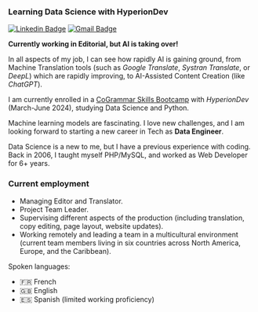 ### Learning Data Science with HyperionDev

[![Linkedin Badge](https://img.shields.io/badge/-vglarde-blue?style=flat-square&logo=Linkedin&logoColor=white&link=https://www.linkedin.com/in/vglarde)](https://www.linkedin.com/in/vglarde) 
[![Gmail Badge](https://img.shields.io/badge/-vglarde@gmail.com-c14438?style=flat-square&logo=Gmail&logoColor=white&link=mailto:vglarde@gmail.com)](mailto:vglarde@gmail.com) 

**Currently working in Editorial, but AI is taking over!**

In all aspects of my job, I can see how rapidly AI is gaining ground, from Machine Translation tools (such as *Google Translate*, *Systran Translate*, or *DeepL*) which are rapidly improving, to AI-Assisted Content Creation (like *ChatGPT*).

I am currently enrolled in a [CoGrammar Skills Bootcamp](https://skills.cogrammar.com/) with *HyperionDev* (March-June 2024), studying Data Science and Python. 

Machine learning models are fascinating. I love new challenges, and I am looking forward to starting a new career in Tech as **Data Engineer**. 

Data Science is a new to me, but I have a previous experience with coding. Back in 2006, I taught myself PHP/MySQL, and worked as Web Developer for 6+ years. 

### Current employment
* Managing Editor and Translator.
* Project Team Leader.
* Supervising different aspects of the production (including translation, copy editing, page layout, website updates).
* Working remotely and leading a team in a multicultural environment (current team members living in six countries across North America, Europe, and the Caribbean).

Spoken languages:
- 🇫🇷 French
- 🇬🇧 English
- 🇪🇸 Spanish (limited working proficiency)
